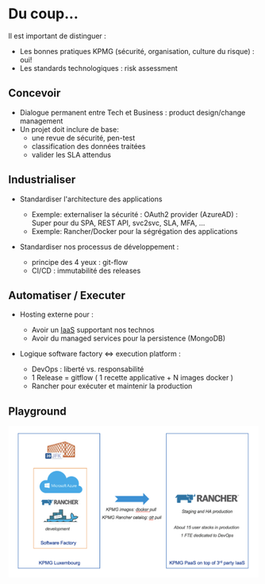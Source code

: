 # Du coup...

Il est important de distinguer :
- Les bonnes pratiques KPMG (sécurité, organisation, culture du risque) : oui!
- Les standards technologiques : risk assessment


## Concevoir

- Dialogue permanent entre Tech et Business : product design/change management
- Un projet doit inclure de base:
  * une revue de sécurité, pen-test
  * classification des données traitées
  * valider les SLA attendus


## Industrialiser

- Standardiser l'architecture des applications
  * Exemple: externaliser la sécurité : OAuth2 provider (AzureAD) : Super pour du SPA, REST API, svc2svc, SLA, MFA, ...
  * Exemple: Rancher/Docker pour la ségrégation des applications 

- Standardiser nos processus de développement :
  * principe des 4 yeux : git-flow
  * CI/CD : immutabilité des releases


## Automatiser / Executer

- Hosting externe pour :
  * Avoir un [IaaS](https://fr.wikipedia.org/wiki/Infrastructure_as_a_service) supportant nos technos
  * Avoir du managed services pour la persistence (MongoDB)

- Logique software factory <=> execution platform :
  * DevOps : liberté vs. responsabilité
  * 1 Release =  gitflow ( 1 recette applicative + N images docker )
  * Rancher pour exécuter et maintenir la production


## Playground

![alt text](./app/sf2ops.png "Software Factory to Ops")
